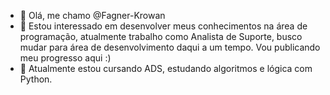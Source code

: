 - 👋 Olá, me chamo @Fagner-Krowan
- 👀 Estou interessado em desenvolver meus conhecimentos na área de programação, atualmente trabalho como Analista de Suporte, busco mudar para área de desenvolvimento daqui a um tempo. Vou publicando meu progresso aqui :)
- 🌱 Atualmente estou cursando ADS, estudando algoritmos e lógica com Python.


<!---
Fagner-Krowan/Fagner-Krowan is a ✨ special ✨ repository because its `README.md` (this file) appears on your GitHub profile.
You can click the Preview link to take a look at your changes.
--->
